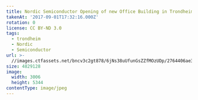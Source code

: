 ```yaml
---
title: Nordic Semiconductor Opening of new Office Building in Trondheim
takenAt: '2017-09-01T17:32:16.000Z'
rotation: 0
license: CC BY-ND 3.0
tags:
  - trondheim
  - Nordic
  - Semiconductor
url: >-
  //images.ctfassets.net/bncv3c2gt878/6jNs38uUfunGsZZfMOzUDp/2764406ae38f06e0f5a8721ea4ba795d/nordic-semiconductor-opening-of-new-office-building-in-trondheim_37006148895_o
size: 4829128
image:
  width: 3006
  height: 5344
contentType: image/jpeg
---
```


